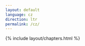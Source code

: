 ```yaml
---
layout: default
language: cz
direction: ltr
permalink: /cz/
---
```


{% include layout/chapters.html %}
